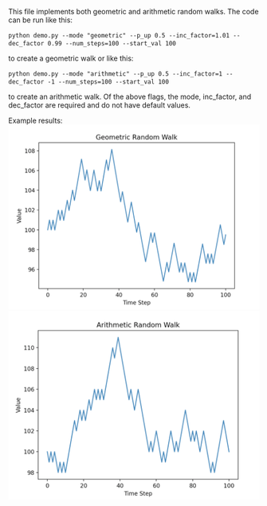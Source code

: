 This file implements both geometric and 
arithmetic random walks. The code 
can be run like this: 
```
python demo.py --mode "geometric" --p_up 0.5 --inc_factor=1.01 --dec_factor 0.99 --num_steps=100 --start_val 100
```
to create a geometric walk or 
like this: 
```
python demo.py --mode "arithmetic" --p_up 0.5 --inc_factor=1 --dec_factor -1 --num_steps=100 --start_val 100
```
to create an arithmetic walk.
Of the above flags, the mode, 
inc_factor, and dec_factor 
are required and do not 
have default values.

Example results:
![Geometric random walk example](./geometric_ex.png)
![Arithmetic random walk example](./arithmetic_ex.png)